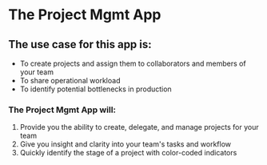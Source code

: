 # The Project Mgmt App

## The use case for this app is:
* To create projects and assign them to collaborators and members of your team
* To share operational workload
* To identify potential bottlenecks in production 

### The Project Mgmt App will:
1. Provide you the ability to create, delegate, and manage projects for your team
2. Give you insight and clarity into your team's tasks and workflow
3. Quickly identify the stage of a project with color-coded indicators
